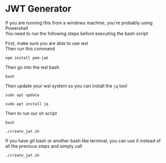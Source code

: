 # JWT Generator

If you are running this from a windows machine, you're probably using Powershell  
You need to run the following steps before executing the bash script

First, make sure you are able to use wsl    
Then run this command
```
npm install pem-jwk
```
Then go into the wsl bash
```
bash
```
Then update your wsl system so you can install the `jq` tool
```
sudo apt update

sudo apt install jq
```

Then to run our sh script
```
bash

./create_jwt.sh
```

If you have git bash or another bash like terminal, you can use it instead of all the previous steps and simply call
```
./create_jwt.sh
```
